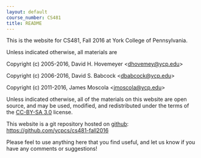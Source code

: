 ```yaml
---
layout: default
course_number: CS481
title: README
---
```


This is the website for CS481, Fall 2016 at York College of
Pennsylvania.

Unless indicated otherwise, all materials are

Copyright (c) 2005-2016, David H. Hovemeyer &lt;<dhovemey@ycp.edu>&gt;

Copyright (c) 2006-2016, David S. Babcock &lt;<dbabcock@ycp.edu>&gt;

Copyright (c) 2011-2016, James Moscola &lt;<jmoscola@ycp.edu>&gt;

Unless indicated otherwise, all of the materials on this website
are open source, and may be used, modified, and redistributed
under the terms of the <a href="http://creativecommons.org/licenses/by-sa/3.0/us/">CC-BY-SA 3.0</a>
license.

This website is a git repository hosted on [github](https://github.com): <https://github.com/ycpcs/cs481-fall2016>

Please feel to use anything here that you find useful,
and let us know if you have any comments or suggestions!
